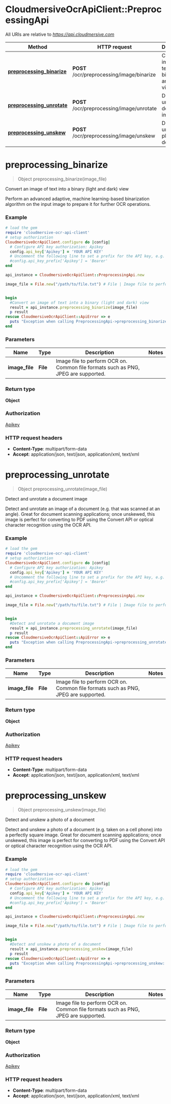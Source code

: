 # CloudmersiveOcrApiClient::PreprocessingApi

All URIs are relative to *https://api.cloudmersive.com*

Method | HTTP request | Description
------------- | ------------- | -------------
[**preprocessing_binarize**](PreprocessingApi.md#preprocessing_binarize) | **POST** /ocr/preprocessing/image/binarize | Convert an image of text into a binary (light and dark) view
[**preprocessing_unrotate**](PreprocessingApi.md#preprocessing_unrotate) | **POST** /ocr/preprocessing/image/unrotate | Detect and unrotate a document image
[**preprocessing_unskew**](PreprocessingApi.md#preprocessing_unskew) | **POST** /ocr/preprocessing/image/unskew | Detect and unskew a photo of a document


# **preprocessing_binarize**
> Object preprocessing_binarize(image_file)

Convert an image of text into a binary (light and dark) view

Perform an advanced adaptive, machine learning-based binarization algorithm on the input image to prepare it for further OCR operations.

### Example
```ruby
# load the gem
require 'cloudmersive-ocr-api-client'
# setup authorization
CloudmersiveOcrApiClient.configure do |config|
  # Configure API key authorization: Apikey
  config.api_key['Apikey'] = 'YOUR API KEY'
  # Uncomment the following line to set a prefix for the API key, e.g. 'Bearer' (defaults to nil)
  #config.api_key_prefix['Apikey'] = 'Bearer'
end

api_instance = CloudmersiveOcrApiClient::PreprocessingApi.new

image_file = File.new("/path/to/file.txt") # File | Image file to perform OCR on.  Common file formats such as PNG, JPEG are supported.


begin
  #Convert an image of text into a binary (light and dark) view
  result = api_instance.preprocessing_binarize(image_file)
  p result
rescue CloudmersiveOcrApiClient::ApiError => e
  puts "Exception when calling PreprocessingApi->preprocessing_binarize: #{e}"
end
```

### Parameters

Name | Type | Description  | Notes
------------- | ------------- | ------------- | -------------
 **image_file** | **File**| Image file to perform OCR on.  Common file formats such as PNG, JPEG are supported. | 

### Return type

**Object**

### Authorization

[Apikey](../README.md#Apikey)

### HTTP request headers

 - **Content-Type**: multipart/form-data
 - **Accept**: application/json, text/json, application/xml, text/xml



# **preprocessing_unrotate**
> Object preprocessing_unrotate(image_file)

Detect and unrotate a document image

Detect and unrotate an image of a document (e.g. that was scanned at an angle).  Great for document scanning applications; once unskewed, this image is perfect for converting to PDF using the Convert API or optical character recognition using the OCR API.

### Example
```ruby
# load the gem
require 'cloudmersive-ocr-api-client'
# setup authorization
CloudmersiveOcrApiClient.configure do |config|
  # Configure API key authorization: Apikey
  config.api_key['Apikey'] = 'YOUR API KEY'
  # Uncomment the following line to set a prefix for the API key, e.g. 'Bearer' (defaults to nil)
  #config.api_key_prefix['Apikey'] = 'Bearer'
end

api_instance = CloudmersiveOcrApiClient::PreprocessingApi.new

image_file = File.new("/path/to/file.txt") # File | Image file to perform OCR on.  Common file formats such as PNG, JPEG are supported.


begin
  #Detect and unrotate a document image
  result = api_instance.preprocessing_unrotate(image_file)
  p result
rescue CloudmersiveOcrApiClient::ApiError => e
  puts "Exception when calling PreprocessingApi->preprocessing_unrotate: #{e}"
end
```

### Parameters

Name | Type | Description  | Notes
------------- | ------------- | ------------- | -------------
 **image_file** | **File**| Image file to perform OCR on.  Common file formats such as PNG, JPEG are supported. | 

### Return type

**Object**

### Authorization

[Apikey](../README.md#Apikey)

### HTTP request headers

 - **Content-Type**: multipart/form-data
 - **Accept**: application/json, text/json, application/xml, text/xml



# **preprocessing_unskew**
> Object preprocessing_unskew(image_file)

Detect and unskew a photo of a document

Detect and unskew a photo of a document (e.g. taken on a cell phone) into a perfectly square image.  Great for document scanning applications; once unskewed, this image is perfect for converting to PDF using the Convert API or optical character recognition using the OCR API.

### Example
```ruby
# load the gem
require 'cloudmersive-ocr-api-client'
# setup authorization
CloudmersiveOcrApiClient.configure do |config|
  # Configure API key authorization: Apikey
  config.api_key['Apikey'] = 'YOUR API KEY'
  # Uncomment the following line to set a prefix for the API key, e.g. 'Bearer' (defaults to nil)
  #config.api_key_prefix['Apikey'] = 'Bearer'
end

api_instance = CloudmersiveOcrApiClient::PreprocessingApi.new

image_file = File.new("/path/to/file.txt") # File | Image file to perform OCR on.  Common file formats such as PNG, JPEG are supported.


begin
  #Detect and unskew a photo of a document
  result = api_instance.preprocessing_unskew(image_file)
  p result
rescue CloudmersiveOcrApiClient::ApiError => e
  puts "Exception when calling PreprocessingApi->preprocessing_unskew: #{e}"
end
```

### Parameters

Name | Type | Description  | Notes
------------- | ------------- | ------------- | -------------
 **image_file** | **File**| Image file to perform OCR on.  Common file formats such as PNG, JPEG are supported. | 

### Return type

**Object**

### Authorization

[Apikey](../README.md#Apikey)

### HTTP request headers

 - **Content-Type**: multipart/form-data
 - **Accept**: application/json, text/json, application/xml, text/xml



